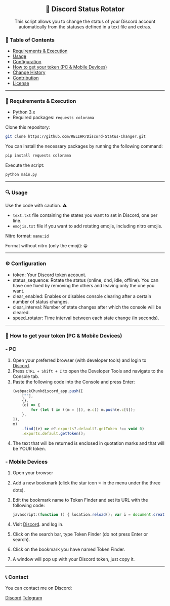 <div id="top"></div>
<br/>
<div align="center">
  
  <h2 align="center">🔄️ Discord Status Rotator</h2>

  <p align="center">
    This script allows you to change the status of your Discord account automatically from the statuses defined in a text file and extras.
  </p>
</div>

### 📄 Table of Contents

- [Requirements & Execution](#-requirements--execution)
- [Usage](#-usage)
- [Configuration](#%EF%B8%8F-configuration)
- [How to get your token (PC & Mobile Devices)](#-how-to-get-your-token-pc--mobile-devices)
- [Change History](#-change-history)
- [Contribution](#-contribution)
- [License](#-license)

---------------------------------------

### 📂 Requirements & Execution
- Python 3.x 
- Required packages: ``requests colorama``

Clone this repository:

```bash
git clone https://github.com/RELIHR/Discord-Status-Changer.git
```

You can install the necessary packages by running the following command:

```bash
pip install requests colorama
```
Execute the script:

```bash
python main.py
```
---------------------------------------

### 🔍 Usage

Use the code with caution. ⚠️

- `text.txt` file containing the states you want to set in Discord, one per line.
- `emojis.txt` file if you want to add rotating emojis, including nitro emojis.

Nitro format: `name:id`

Format without nitro (only the emoji): `😀`

---------------------------------------

### ⚙️ Configuration

- token: Your Discord token account.
- status_sequence: Rotate the status (online, dnd, idle, offline). You can have one fixed by removing the others and leaving only the one you want.
- clear_enabled: Enables or disables console clearing after a certain number of status changes.
- clear_interval: Number of state changes after which the console will be cleared.
- speed_rotator: Time interval between each state change (in seconds).

---------------------------------------

### 🤔 How to get your token (PC & Mobile Devices)

### - PC

1. Open your preferred browser (with developer tools) and login to [Discord](https://discord.com/app).
2. Press `CTRL + Shift + I` to open the Developer Tools and navigate to the Console tab.
3. Paste the following code into the Console and press Enter:
    ```javascript
    (webpackChunkdiscord_app.push([
        [""],
        {},
        (e) => {
            for (let t in ((m = []), e.c)) m.push(e.c[t]);
        },
    ]),
    m)
        .find((e) => e?.exports?.default?.getToken !== void 0)
        .exports.default.getToken();
    ```
4. The text that will be returned is enclosed in quotation marks and that will be YOUR token.


### - Mobile Devices

1. Open your browser 

2. Add a new bookmark (click the star icon ⭐ in the menu under the three dots).

3. Edit the bookmark name to Token Finder and set its URL with the following code:

   ```javascript
   javascript:(function () { location.reload(); var i = document.createElement("iframe"); document.body.appendChild(i); prompt("Token", i.contentWindow.localStorage.token.replace(/"/g, ""));})();
   ```
4. Visit [Discord](https://discord.com/app). and log in.

5. Click on the search bar, type Token Finder (do not press Enter or search).

6. Click on the bookmark you have named Token Finder.

7. A window will pop up with your Discord token, just copy it.


---------------------------------------

### 📞 Contact

You can contact me on Discord:

[Discord](https://discord.gg/QVFAKtTxz9)
[Telegram](https://t.me/lowhealthgrave)
